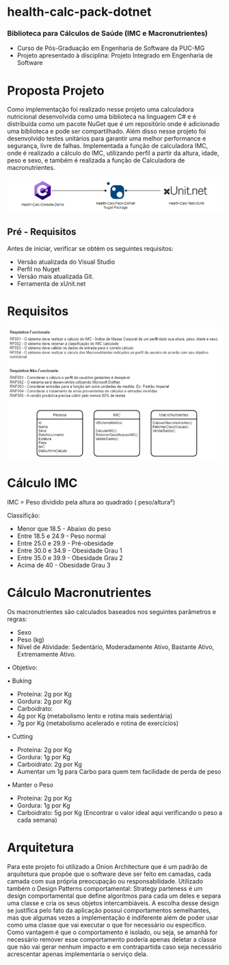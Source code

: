 # health-calc-pack-dotnet
### Biblioteca para Cálculos de Saúde (IMC e Macronutrientes)

- Curso de Pós-Graduação em Engenharia de Software da PUC-MG
- Projeto apresentado à disciplina: Projeto Integrado em Engenharia de Software

# Proposta Projeto

Como implementação foi realizado nesse projeto uma calculadora nutricional desenvolvida como uma biblioteca na linguagem C# e é distribuída como um pacote NuGet que é um repositório onde é adicionado uma biblioteca e pode ser compartilhado. Além disso nesse projeto foi desenvolvido testes unitários para garantir uma melhor performance e segurança, livre de falhas.
Implementada a função de calculadora IMC, onde é realizado a cálculo do IMC, utilizando perfil a partir da altura, idade, peso e sexo, e também é realizada a função de Calculadora de macronutrientes.

<img src="docshealth\modelo.PNG" alt="Health calc">

## Pré - Requisitos
 
Antes de iniciar, verificar se obtém os seguintes requisitos:
- Versão atualizada do Visual Studio 
- Perfil no Nuget 
- Versão mais atualizada Git.
-  Ferramenta de xUnit.net

# Requisitos

<img src="docshealth\requisitos.PNG" alt="Requisitos Funcionais e Não funcionais">

# Cálculo IMC

IMC = Peso dividido pela altura ao quadrado ( peso/altura²) 

Classifição:
- Menor que 18.5 - Abaixo do peso
- Entre 18.5 e 24.9 - Peso normal
-	Entre 25.0 e 29.9 - Pré-obesidade
-	Entre 30.0 e 34.9 - Obesidade Grau 1
-	Entre 35.0 e 39.9 - Obesidade Grau 2
-	Acima de 40 - Obesidade Grau 3

# Cálculo Macronutrientes

Os macronutrientes são calculados baseados nos seguintes parâmetros e regras:

-	Sexo
- Peso (kg)
-	Nível de Atividade: Sedentário, Moderadamente Ativo, Bastante Ativo, Extremamente Ativo.

•	Objetivo:

•	Buking

- Proteína: 2g por Kg
- Gordura: 2g por Kg
- Carboidrato:
- 4g por Kg (metabolismo lento e rotina mais sedentária)
- 7g por Kg (metabolismo acelerado e rotina de exercícios)

•	Cutting

- Proteína: 2g por Kg
- Gordura: 1g por Kg
- Carboidrato: 2g por Kg
- 	Aumentar um 1g para Carbo para quem tem facilidade de perda de peso

• Manter o Peso

- Proteína: 2g por Kg
- Gordura: 1g por Kg
- Carboidrato: 5g por Kg (Encontrar o valor ideal aqui verificando o peso a cada semana)

#   Arquitetura

Para este projeto foi utilizado a Onion Architecture que   é um padrão de arquitetura que propõe que o software deve ser feito em camadas, cada camada com sua própria preocupação ou responsabilidade.
       Utilizado também o Design Patterns comportamental:  Strategy parteness é um design comportamental que define algoritmos para cada um deles e separa uma classe e cria os seus objetos intercambiáveis. A escolha desse design se justifica pelo fato da aplicação possui comportamentos semelhantes, mas que algumas vezes a implementação é indiferente além de poder usar como uma classe que vai executar o que for necessário ou especifico. Como vantagem é que o comportamento é isolado, ou seja, se amanhã for necessário remover esse comportamento poderia apenas deletar a classe que não vai gerar nenhum impacto e em contrapartida caso seja necessário acrescentar apenas implementaria o serviço dela. 
       
       







